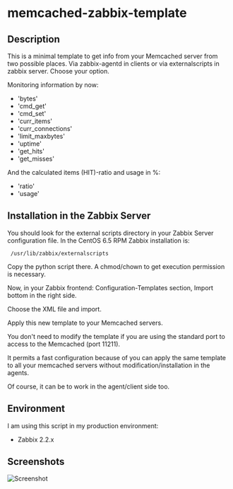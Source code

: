 memcached-zabbix-template
=========================

Description
-----------

This is a minimal template to get info from your Memcached server from two possible places. Via zabbix-agentd in clients or via externalscripts in zabbix server. Choose your option.

Monitoring information by now:

* 'bytes'
* 'cmd_get'
* 'cmd_set'
* 'curr_items'
* 'curr_connections'
* 'limit_maxbytes'
* 'uptime'
* 'get_hits'
* 'get_misses'

And the calculated items (HIT)-ratio and usage in %:
 
 * 'ratio'
 * 'usage'
 
Installation in the Zabbix Server
---------------------------------

You should look for the external scripts directory in your Zabbix Server configuration file. 
In the CentOS 6.5 RPM Zabbix installation is: 

``` 
 /usr/lib/zabbix/externalscripts 
```

Copy the python script there. A chmod/chown to get execution permission is necessary.

Now, in your Zabbix frontend: Configuration-Templates section, Import bottom in the right side.

Choose the XML file and import.

Apply this new template to your Memcached servers. 

You don't need to modify the template if you are using the standard port to access to the Memcached (port 11211).

It permits a fast configuration because of you can apply the same template to all your memcached servers without modification/installation in the agents.

Of course, it can be to work in the agent/client side too.

Environment
-----------

I am using this script in my production environment:

* Zabbix 2.2.x

Screenshots
-----------

![Screenshot](img/memcached-zabbix.jpg)
